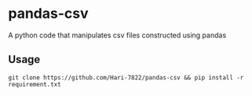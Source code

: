 # pandas-csv
A python code that manipulates csv files constructed using pandas

## Usage

```git clone https://github.com/Hari-7822/pandas-csv && pip install -r requirement.txt```
